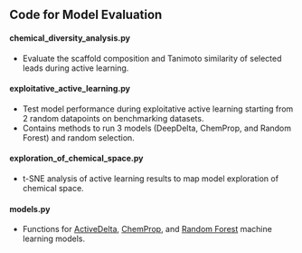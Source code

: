 ## Code for Model Evaluation

#### chemical_diversity_analysis.py
* Evaluate the scaffold composition and Tanimoto similarity of selected leads during active learning.

#### exploitative_active_learning.py
* Test model performance during exploitative active learning starting from 2 random datapoints on benchmarking datasets.
* Contains methods to run 3 models (DeepDelta, ChemProp, and Random Forest) and random selection.

#### exploration_of_chemical_space.py
* t-SNE analysis of active learning results to map model exploration of chemical space.

#### models.py
* Functions for [ActiveDelta](https://github.com/RekerLab/ActiveDelta), [ChemProp](https://github.com/chemprop/chemprop), and [Random Forest](https://scikit-learn.org/stable/modules/generated/sklearn.ensemble.RandomForestRegressor.html) machine learning models.






